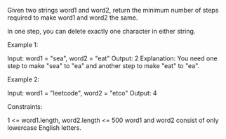 Given two strings word1 and word2, return the minimum number of steps
required to make word1 and word2 the same.

In one step, you can delete exactly one character in either string.


Example 1:


Input: word1 = "sea", word2 = "eat"
Output: 2
Explanation: You need one step to make "sea" to "ea" and another step to make
"eat" to "ea".


Example 2:


Input: word1 = "leetcode", word2 = "etco"
Output: 4



Constraints:


1 <= word1.length, word2.length <= 500
word1 and word2 consist of only lowercase English letters.




